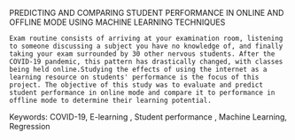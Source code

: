 PREDICTING AND COMPARING STUDENT PERFORMANCE IN ONLINE AND OFFLINE MODE USING MACHINE LEARNING TECHNIQUES

	Exam routine consists of arriving at your examination room, listening to someone discussing a subject you have no knowledge of, and finally taking your exam surrounded by 30 other nervous students. After the COVID-19 pandemic, this pattern has drastically changed, with classes being held online.Studying the effects of using the internet as a learning resource on students' performance is the focus of this project. The objective of this study was to evaluate and predict student performance in online mode and compare it to performance in offline mode to determine their learning potential.
Keywords: COVID-19, E-learning , Student performance , Machine Learning, Regression

